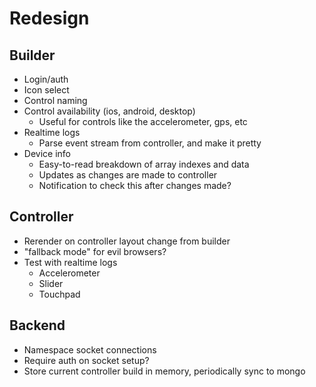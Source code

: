 Redesign
========

Builder
--------------

* Login/auth
* Icon select
* Control naming
* Control availability (ios, android, desktop)
    * Useful for controls like the accelerometer, gps, etc
* Realtime logs
    * Parse event stream from controller, and make it pretty
* Device info
    * Easy-to-read breakdown of array indexes and data
    * Updates as changes are made to controller
    * Notification to check this after changes made?

Controller
---------------

* Rerender on controller layout change from builder
* "fallback mode" for evil browsers?
* Test with realtime logs
    * Accelerometer
    * Slider
    * Touchpad

Backend
---------------

* Namespace socket connections
* Require auth on socket setup?
* Store current controller build in memory, periodically sync to mongo
